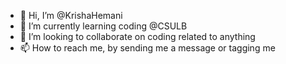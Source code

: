 - 👋 Hi, I’m @KrishaHemani
- 🌱 I’m currently learning coding @CSULB 
- 💞️ I’m looking to collaborate on coding related to anything
- 📫 How to reach me, by sending me a message or tagging me

<!---
Nachos5012/Nachos5012 is a ✨ special ✨ repository because its `README.md` (this file) appears on your GitHub profile.
You can click the Preview link to take a look at your changes.
--->
